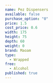 ```yaml
---
name: Pez Dispensers
available: false
purchase_option: "0"
price: 1.5
cost_price: 0.6
width: 175
height: 75
depth: 60
weight: 0
brand: Maoam
type: 
  - Wrapped
free: 
  - Alcohol
published: true
---
```


